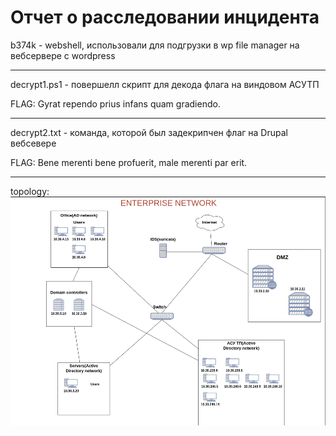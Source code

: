 # Отчет о расследовании инцидента


b374k - webshell, использовали для подгрузки в wp file manager на вебсервере с wordpress

---

decrypt1.ps1 - повершелл скрипт для декода флага на виндовом АСУТП

FLAG: Gyrat rependo prius infans quam gradiendo.

---

decrypt2.txt - команда, которой был задекрипчен флаг на Drupal вебсевере

FLAG: Bene merenti bene profuerit, male merenti par erit.

---
topology:
![](Topology.png)
